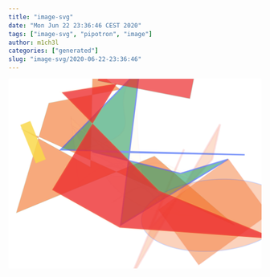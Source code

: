 ```yaml
---
title: "image-svg"
date: "Mon Jun 22 23:36:46 CEST 2020"
tags: ["image-svg", "pipotron", "image"]
author: m1ch3l
categories: ["generated"]
slug: "image-svg/2020-06-22-23:36:46"
---
```


![](image.svg)

